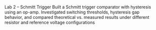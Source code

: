 Lab 2 – Schmitt Trigger
Built a Schmitt trigger comparator with hysteresis using an op-amp. Investigated switching thresholds, hysteresis gap behavior, and compared theoretical vs. measured results under different resistor and reference voltage configurations
